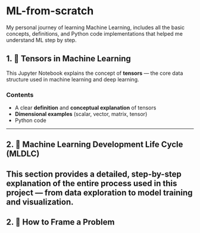 # ML-from-scratch
My personal journey of learning Machine Learning, includes all the basic concepts, definitions, and Python code implementations that helped me understand ML step by step.

## 1. 🧠 Tensors in Machine Learning

This Jupyter Notebook explains the concept of **tensors** — the core data structure used in machine learning and deep learning.

### Contents
- A clear **definition** and **conceptual explanation** of tensors  
- **Dimensional examples** (scalar, vector, matrix, tensor)  
- Python code
---

## 2. 🤖 Machine Learning Development Life Cycle (MLDLC)

This section provides a detailed, step-by-step explanation of the entire process used in this project — from data exploration to model training and visualization.
---
## 2. 🧩 How to Frame a Problem

